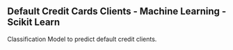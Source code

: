 <a id='0'></a>
## Default Credit Cards Clients - Machine Learning - Scikit Learn
<p>
<div>Classification Model to predict default credit clients.</div>
</p>
